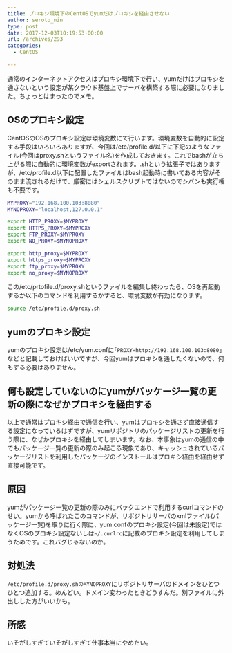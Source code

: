 ```yaml
---
title: プロキシ環境下のCentOSでyumだけプロキシを経由させない
author: seroto_nin
type: post
date: 2017-12-03T10:19:53+00:00
url: /archives/293
categories:
  - CentOS

---
```

通常のインターネットアクセスはプロキシ環境下で行い、yumだけはプロキシを通さないという設定が某クラウド基盤上でサーバを構築する際に必要になりました。ちょっとはまったのでメモ。

<!--more-->

## OSのプロキシ設定

CentOSのOSのプロキシ設定は環境変数にて行います。環境変数を自動的に設定する手段はいろいろありますが、今回は/etc/profile.d/以下に下記のようなファイル(今回はproxy.shというファイル名)を作成しておきます。これでbashが立ち上がる際に自動的に環境変数がexportされます。.shという拡張子ではありますが、/etc/profile.d以下に配置したファイルはbash起動時に書いてある内容がそのまま流されるだけで、厳密にはシェルスクリプトではないのでシバンも実行権も不要です。

```bash
MYPROXY="192.168.100.103:8080"
MYNOPROXY="localhost,127.0.0.1"

export HTTP_PROXY=$MYPROXY
export HTTPS_PROXY=$MYPROXY
export FTP_PROXY=$MYPROXY
export NO_PROXY=$MYNOPROXY

export http_proxy=$MYPROXY
export https_proxy=$MYPROXY
export ftp_proxy=$MYPROXY
export no_proxy=$MYNOPROXY
```

この/etc/prtofile.d/proxy.shというファイルを編集し終わったら、OSを再起動するか以下のコマンドを利用するかすると、環境変数が有効になります。

```bash
source /etc/profile.d/proxy.sh
```

## yumのプロキシ設定

yumのプロキシ設定は/etc/yum.confに｢`PROXY=http://192.168.100.103:8080`｣などと記載しておけばいいですが、今回yumはプロキシを通したくないので、何もする必要はありません。

## 何も設定していないのにyumがパッケージ一覧の更新の際になぜかプロキシを経由する

以上で通常はプロキシ経由で通信を行い、yumはプロキシを通さず直接通信する設定になっているはずですが、yumリポジトリのパッケージリストの更新を行う際に、なぜかプロキシを経由してしまいます。なお、本事象はyumの通信の中でもパッケージ一覧の更新の際のみ起こる現象であり、キャッシュされているパッケージリストを利用したパッケージのインストールはプロキシ経由を経由せず直接可能です。

## 原因

yumがパッケージ一覧の更新の際のみにバックエンドで利用するcurlコマンドのせい。yumから呼ばれたこのコマンドが、リポジトリサーバのxmlファイル(パッケージ一覧)を取りに行く際に、yum.confのプロキシ設定(今回は未設定)ではなくOSのプロキシ設定ないしは`~/.curlrc`に記載のプロキシ設定を利用してしまうためです。これバグじゃないのか。

## 対処法

`/etc/profile.d/proxy.shのMYNOPROXY`にリポジトリサーバのドメインをひとつひとつ追加する。めんどい。ドメイン変わったときどうすんだ。別ファイルに外出しした方がいいかも。

## 所感

いそがしすぎていそがしすぎて仕事本当にやめたい。
